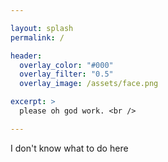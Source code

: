 ```yaml
---

layout: splash  
permalink: /

header:
  overlay_color: "#000"
  overlay_filter: "0.5"
  overlay_image: /assets/face.png

excerpt: >
  please oh god work. <br />

---
```




I don't know what to do here